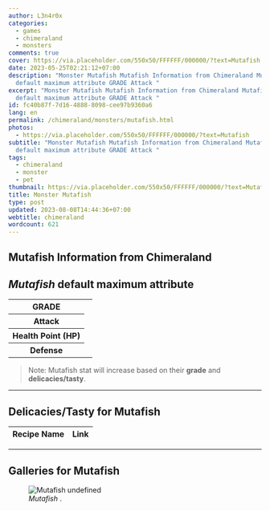 ```yaml
---
author: L3n4r0x
categories:
  - games
  - chimeraland
  - monsters
comments: true
cover: https://via.placeholder.com/550x50/FFFFFF/000000/?text=Mutafish
date: 2023-05-25T02:21:12+07:00
description: "Monster Mutafish Mutafish Information from Chimeraland Mutafish
  default maximum attribute GRADE Attack "
excerpt: "Monster Mutafish Mutafish Information from Chimeraland Mutafish
  default maximum attribute GRADE Attack "
id: fc40b87f-7d16-4888-8098-cee97b9360a6
lang: en
permalink: /chimeraland/monsters/mutafish.html
photos:
  - https://via.placeholder.com/550x50/FFFFFF/000000/?text=Mutafish
subtitle: "Monster Mutafish Mutafish Information from Chimeraland Mutafish
  default maximum attribute GRADE Attack "
tags:
  - chimeraland
  - monster
  - pet
thumbnail: https://via.placeholder.com/550x50/FFFFFF/000000/?text=Mutafish
title: Monster Mutafish
type: post
updated: 2023-08-08T14:44:36+07:00
webtitle: chimeraland
wordcount: 621
---
```


<link
  rel="stylesheet"
  href="https://rawcdn.githack.com/dimaslanjaka/Web-Manajemen/870a349/css/bootstrap-5-3-0-alpha3-wrapper.css"
/>
<section id="bootstrap-wrapper">
  <div data-bs-theme="dark">
    <h2>Mutafish Information from Chimeraland</h2>
    <h2 id="attribute"><i>Mutafish</i> default maximum attribute</h2>
    <div class="row">
      <div class="col mb-2">
        <div class="card">
          <div class="card-body">
            <table>
              <tr>
                <th>GRADE</th>
                <td><br /></td>
              </tr>
              <tr>
                <th>Attack</th>
                <td></td>
              </tr>
              <tr>
                <th>Health Point (HP)</th>
                <td></td>
              </tr>
              <tr>
                <th>Defense</th>
                <td></td>
              </tr>
            </table>
          </div>
        </div>
      </div>
    </div>
    <blockquote class="bd-callout bd-callout-warning">
      Note: Mutafish stat will increase based on their <b>grade</b> and
      <b>delicacies/tasty</b>.
    </blockquote>
    <hr />
    <h2 id="delicacies">Delicacies/Tasty for Mutafish</h2>
    <div class="card">
      <div class="card-body">
        <div class="table-responsive">
          <table class="table table-striped">
            <thead>
              <tr>
                <th>Recipe Name</th>
                <th>Link</th>
              </tr>
            </thead>
            <tbody></tbody>
          </table>
        </div>
      </div>
    </div>
    <hr />
    <div id="gallery">
      <h2>Galleries for Mutafish</h2>
      <div class="row">
        <div class="col-lg-6 col-12">
          <figure>
            <img
              src="https://www.webmanajemen.com/undefined"
              alt="Mutafish undefined"
            />
            <figcaption style="word-wrap: break-word">
              <i>Mutafish</i> .
            </figcaption>
          </figure>
        </div>
      </div>
    </div>
  </div>
</section>